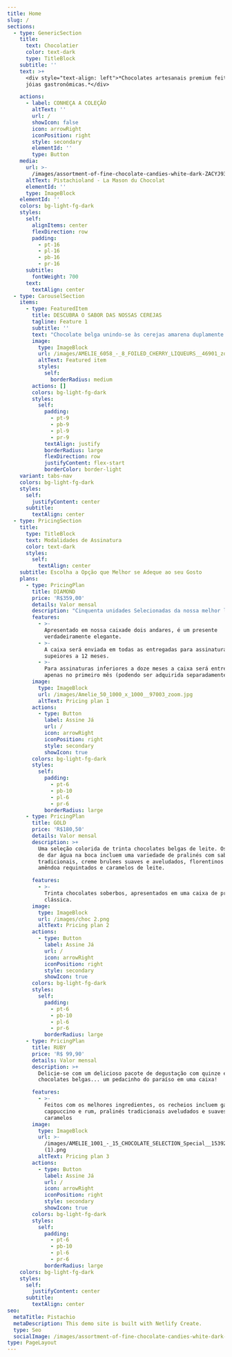 ```yaml
---
title: Home
slug: /
sections:
  - type: GenericSection
    title:
      text: Chocolatier
      color: text-dark
      type: TitleBlock
    subtitle: ''
    text: >+
      <div style="text-align: left">*Chocolates artesanais premium feitos como
      jóias gastronômicas.*</div>

    actions:
      - label: CONHEÇA A COLEÇÃO
        altText: ''
        url: /
        showIcon: false
        icon: arrowRight
        iconPosition: right
        style: secondary
        elementId: ''
        type: Button
    media:
      url: >-
        /images/assortment-of-fine-chocolate-candies-white-dark-ZACYJ93-1200x800.jpg
      altText: Pistachioland - La Mason du Chocolat
      elementId: ''
      type: ImageBlock
    elementId: ''
    colors: bg-light-fg-dark
    styles:
      self:
        alignItems: center
        flexDirection: row
        padding:
          - pt-16
          - pl-16
          - pb-16
          - pr-16
      subtitle:
        fontWeight: 700
      text:
        textAlign: center
  - type: CarouselSection
    items:
      - type: FeaturedItem
        title: DESCUBRA O SABOR DAS NOSSAS CEREJAS
        tagline: Feature 1
        subtitle: ''
        text: "Chocolate belga unindo-se às cerejas amarena duplamente cobertas em licores de cereja vermelha tradicionais, delicadamente embaladas em papel alumínio.\_\n"
        image:
          type: ImageBlock
          url: /images/AMELIE_6058_-_8_FOILED_CHERRY_LIQUEURS__46901_zoom.png
          altText: Featured item
          styles:
            self:
              borderRadius: medium
        actions: []
        colors: bg-light-fg-dark
        styles:
          self:
            padding:
              - pt-9
              - pb-9
              - pl-9
              - pr-9
            textAlign: justify
            borderRadius: large
            flexDirection: row
            justifyContent: flex-start
            borderColor: border-light
    variant: tabs-nav
    colors: bg-light-fg-dark
    styles:
      self:
        justifyContent: center
      subtitle:
        textAlign: center
  - type: PricingSection
    title:
      type: TitleBlock
      text: Modalidades de Assinatura
      color: text-dark
      styles:
        self:
          textAlign: center
    subtitle: Escolha a Opção que Melhor se Adeque ao seu Gosto
    plans:
      - type: PricingPlan
        title: DIAMOND
        price: 'R$359,00'
        details: Valor mensal
        description: "Cinquenta unidades Selecionadas da nossa melhor linha exclusiva, os recheios incluem\_sublimes ganaches de rum, gengibre e café, pralinés premiados e aveludados, caramelos e muito mais!\n"
        features:
          - >-
            Apresentado em nossa caixade dois andares, é um presente
            verdadeiramente elegante.
          - >-
            A caixa será enviada em todas as entregadas para assinaturas
            supeiores a 12 meses.
          - >-
            Para assinaturas inferiores a doze meses a caixa será entregue
            apenas no primeiro mês (podendo ser adquirida separadamente)
        image:
          type: ImageBlock
          url: /images/Amelie_50_1000_x_1000__97003_zoom.jpg
          altText: Pricing plan 1
        actions:
          - type: Button
            label: Assine Já
            url: /
            icon: arrowRight
            iconPosition: right
            style: secondary
            showIcon: true
        colors: bg-light-fg-dark
        styles:
          self:
            padding:
              - pt-6
              - pb-10
              - pl-6
              - pr-6
            borderRadius: large
      - type: PricingPlan
        title: GOLD
        price: 'R$180,50'
        details: Valor mensal
        description: >+
          Uma seleção colorida de trinta chocolates belgas de leite. Os recheios
          de dar água na boca incluem uma variedade de pralinés com sabores
          tradicionais, creme brulees suaves e aveludados, florentinos de
          amêndoa requintados e caramelos de leite.

        features:
          - >-
            Trinta chocolates soberbos, apresentados em uma caixa de presente
            clássica.
        image:
          type: ImageBlock
          url: /images/choc 2.png
          altText: Pricing plan 2
        actions:
          - type: Button
            label: Assine Já
            url: /
            icon: arrowRight
            iconPosition: right
            style: secondary
            showIcon: true
        colors: bg-light-fg-dark
        styles:
          self:
            padding:
              - pt-6
              - pb-10
              - pl-6
              - pr-6
            borderRadius: large
      - type: PricingPlan
        title: RUBY
        price: 'R$ 99,90'
        details: Valor mensal
        description: >+
          Delicie-se com um delicioso pacote de degustação com quinze excelentes
          chocolates belgas... um pedacinho do paraíso em uma caixa!

        features:
          - >-
            Feitos com os melhores ingredientes, os recheios incluem ganaches de
            cappuccino e rum, pralinés tradicionais aveludados e suaves,
            caramelos
        image:
          type: ImageBlock
          url: >-
            /images/AMELIE_1001_-_15_CHOCOLATE_SELECTION_Special__15392_zoom
            (1).png
          altText: Pricing plan 3
        actions:
          - type: Button
            label: Assine Já
            url: /
            icon: arrowRight
            iconPosition: right
            style: secondary
            showIcon: true
        colors: bg-light-fg-dark
        styles:
          self:
            padding:
              - pt-6
              - pb-10
              - pl-6
              - pr-6
            borderRadius: large
    colors: bg-light-fg-dark
    styles:
      self:
        justifyContent: center
      subtitle:
        textAlign: center
seo:
  metaTitle: Pistachio
  metaDescription: This demo site is built with Netlify Create.
  type: Seo
  socialImage: /images/assortment-of-fine-chocolate-candies-white-dark-ZACYJ93-1200x800.jpg
type: PageLayout
---
```

